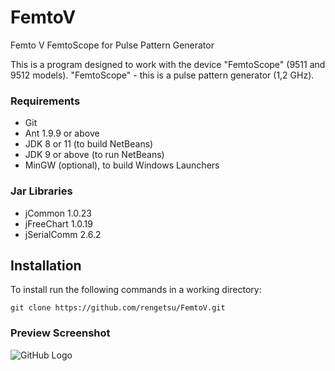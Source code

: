 # FemtoV
Femto V FemtoScope for Pulse Pattern Generator

This is a program designed to work with the device "FemtoScope" (9511 and 9512 models).
"FemtoScope" - this is a pulse pattern generator (1,2 GHz).

### Requirements

  * Git
  * Ant 1.9.9 or above
  * JDK 8 or 11 (to build NetBeans)
  * JDK 9 or above (to run NetBeans)
  * MinGW (optional), to build Windows Launchers

### Jar Libraries

  * jCommon 1.0.23
  * jFreeChart 1.0.19
  * jSerialComm 2.6.2
  
## Installation

 To install run the following commands in a working directory:
 ```
 git clone https://github.com/rengetsu/FemtoV.git
 ```
### Preview Screenshot

![GitHub Logo](https://i.ibb.co/xH74Gdh/Femto-V-Preview-Screenshot.png)

